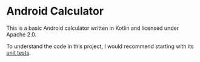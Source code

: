 # Android Calculator

This is a basic Android calculator written in Kotlin and licensed under Apache 2.0.

To understand the code in this project, I would recommend starting with its [unit tests](https://github.com/spike/Calculator/blob/master/app/src/test/java/com/calculator/calc/CalculationUnitTest.kt).
